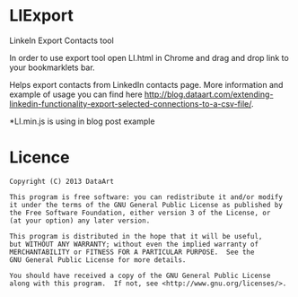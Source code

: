 LIExport
========

LinkeIn Export Contacts tool

In order to use export tool open LI.html in Chrome and drag and drop link to your bookmarklets bar.

Helps export contacts from LinkedIn contacts page. More information and example of usage you can find here <http://blog.dataart.com/extending-linkedin-functionality-export-selected-connections-to-a-csv-file/>.

*LI.min.js is using in blog post example

Licence
========

    Copyright (C) 2013 DataArt

    This program is free software: you can redistribute it and/or modify
    it under the terms of the GNU General Public License as published by
    the Free Software Foundation, either version 3 of the License, or
    (at your option) any later version.

    This program is distributed in the hope that it will be useful,
    but WITHOUT ANY WARRANTY; without even the implied warranty of
    MERCHANTABILITY or FITNESS FOR A PARTICULAR PURPOSE.  See the
    GNU General Public License for more details.

    You should have received a copy of the GNU General Public License
    along with this program.  If not, see <http://www.gnu.org/licenses/>.
